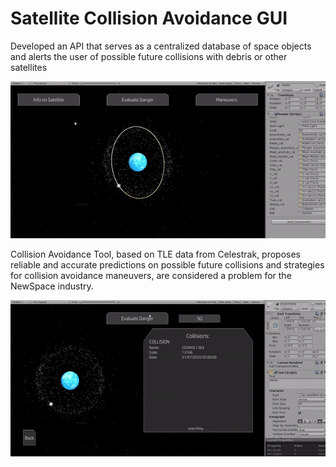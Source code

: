 # Satellite Collision Avoidance GUI
Developed an API that serves as a centralized database of space objects and alerts the user of possible future collisions with debris or other satellites

![](info_satellites.gif)

Collision Avoidance Tool, based on TLE data from Celestrak, proposes reliable and accurate predictions on possible future collisions and strategies for collision avoidance maneuvers, are considered a problem for the NewSpace industry. 


![](evaluate_danger.gif)

